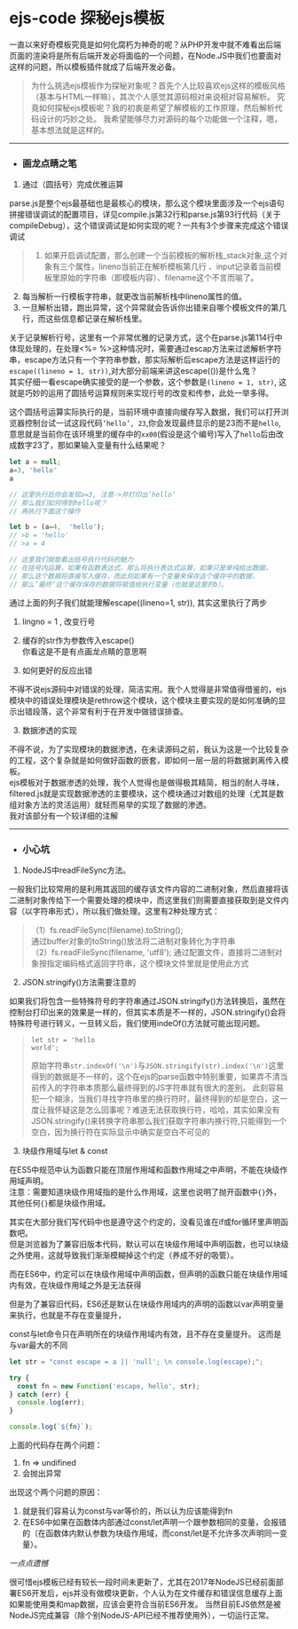 # ejs-code 探秘ejs模板

一直以来好奇模板究竟是如何化腐朽为神奇的呢？从PHP开发中就不难看出后端页面的渲染将是所有后端开发必将面临的一个问题，在Node.JS中我们也要面对这样的问题，所以模板插件就成了后端开发必备。

>为什么挑选ejs模板作为探秘对象呢？首先个人比较喜欢ejs这样的模板风格（基本与HTML一样嘛），其次个人感觉其源码相对来说相对容易解析。
究竟如何探秘ejs模板呢？我的初衷是希望了解模板的工作原理，然后解析代码设计的巧妙之处。
我希望能够尽力对源码的每个功能做一个注释，嗯，基本想法就是这样的。

***

* ### **画龙点睛之笔**

1. 通过（圆括号）完成优雅运算      

parse.js是整个ejs最基础也是最核心的模块，那么这个模块里面涉及一个ejs语句拼接错误调试的配置项目，详见compile.js第32行和parse.js第93行代码（关于compileDebug），这个错误调试是如何实现的呢？一共有3个步骤来完成这个错误调试     
>1. 如果开启调试配置，那么创建一个当前模板的解析栈_stack对象,这个对象有三个属性，lineno当前正在解析模板第几行       、input记录着当前模板里原始的字符串（即模板内容）、filename这个不言而喻了。   
2. 每当解析一行模板字符串，就更改当前解析栈中lineno属性的值。      
3. 一旦解析出错，跑出异常，这个异常就会告诉你出错来自哪个模板文件的第几行，而这些信息都记录在解析栈里。      

关于记录解析行号，这里有一个非常优雅的记录方式，这个在parse.js第114行中体现处理的，在处理<%= %>这种情况时，需要通过escap方法来过滤解析字符串，escape方法只有一个字符串参数，那实际解析后escape方法是这样运行的`escape((lineno = 1, str))`,对大部分前端来讲这escape(())是什么鬼？    
其实仔细一看escape确实接受的是一个参数，这个参数是`(lineno = 1, str)`, 这就是巧妙的运用了圆括号运算规则来实现行号的改变和传参，此处一举多得。

这个圆括号运算实际执行的是，当前环境中直接向缓存写入数据，我们可以打开浏览器控制台试一试这段代码`‘hello’, 23`,你会发现最终显示的是23而不是`hello`, 意思就是当前你在该环境里的缓存中的`xx00`(假设是这个编号)写入了`hello`后由改成数字23了，那如果输入变量有什么结果呢？     
```javascript
let a = null;
a=3, 'hello'
a

// 这里执行后你会发现a=3, 注意->并打印出’hello‘
// 那么我们如何得到hello呢？
// 再执行下面这个操作

let b = (a=4,  'hello');
// >b = 'hello'
// >a = 4

// 这里我们就能看出括号执行代码的魅力
// 在括号内运算，如果有函数表达式，那么将执行表达式运算，如果只是单纯给出数据，
// 那么这个数据将直接写入缓存，而此刻如果有一个变量来保存这个缓存中的数据，
// 那么’最终‘这个缓存保存的数据将赋值给执行变量（也就是这里的b）。
```       
通过上面的列子我们就能理解escape((lineno=1, str)), 其实这里执行了两步    
1. lingno = 1 , 改变行号
2. 缓存的str作为参数传入escape()    
你看这是不是有点画龙点睛的意思啊


2. 如何更好的反应出错

不得不说ejs源码中对错误的处理，简洁实用。我个人觉得是非常值得借鉴的，ejs模块中的错误处理模块是rethrow这个模块，这个模块主要实现的是如何准确的显示出错段落，这个非常有利于在开发中做错误排查。


3. 数据渗透的实现

不得不说，为了实现模块的数据渗透，在未读源码之前，我认为这是一个比较复杂的工程，这个复杂就是如何做好函数的嵌套，即如何一层一层的将数据剥离传入模板。       
ejs模板对于数据渗透的处理，我个人觉得也是做得极其精简，相当的耐人寻味，filtered.js就是实现数据渗透的主要模块，这个模块通过对数组的处理（尤其是数组对象方法的灵活运用）就轻而易举的实现了数据的渗透。    
我对该部分有一个较详细的注解

***

* ### **小心坑**

1. NodeJS中readFileSync方法。

一般我们比较常用的是利用其返回的缓存该文件内容的二进制对象，然后直接将该二进制对象传给下一个需要处理的模块中，而这里我们则需要直接获取到是文件内容（以字符串形式），所以我们做处理。这里有2种处理方式：     
> （1）fs.readFileSync(filename).toString();  
> 通过buffer对象的toString()放法将二进制对象转化为字符串    
> （2）fs.readFileSync(filename, 'utf8');
> 通过配置文件，直接将二进制对象按指定编码格式返回字符串，这个模块文件里就是使用此方式

2. JSON.stringify()方法需要注意的

如果我们将包含一些特殊符号的字符串通过JSON.stringify()方法转换后，虽然在控制台打印出来的效果是一样的，但其实本质是不一样的，JSON.stringify()会将特殊符号进行转义，一旦转义后，我们使用indeOf()方法就可能出现问题。      
> ```
> let str = 'hello
> world';
> ```     
> 原始字符串`str.indexOf('\n')`与`JSON.stringify(str).index('\n')`这里得到的数据是不一样的，这个在ejs的parse函数中特别重要，如果弄不清当前传入的字符串本质那么最终得到的JS字符串就有很大的差别。
> 此刻容易犯一个糊涂，当我们寻找字符串里的换行符时，最终得到的却是空白，这一度让我怀疑这是怎么回事呢？难道无法获取换行符，哈哈，其实如果没有JSON.stringify()来转换字符串那么我们获取字符串内换行符,只能得到一个空白，因为换行符在实际显示中确实是空白不可见的

3. 块级作用域与let & const
 
在ES5中规范中认为函数只能在顶层作用域和函数作用域之中声明，不能在块级作用域声明。      
注意：需要知道块级作用域指的是什么作用域，这里也说明了抛开函数中`{}`外，其他任何`{}`都是块级作用域。

其实在大部分我们写代码中也是遵守这个约定的，没看见谁在if或for循环里声明函数吧。     
但是浏览器为了兼容旧版本代码，默认可以在块级作用域中声明函数，也可以块级之外使用，这就导致我们渐渐模糊掉这个约定（养成不好的吸管）。

而在ES6中，约定可以在块级作用域中声明函数，但声明的函数只能在块级作用域内有效，在块级作用域之外是无法获得

但是为了兼容旧代码，ES6还是默认在块级作用域内的声明的函数以var声明变量来执行，也就是不存在变量提升，

const与let命令只在声明所在的块级作用域内有效，且不存在变量提升。
这而是与var最大的不同

```javascript
let str = "const escape = a || 'null'; \n console.log(escape);";

try {
  const fn = new Function('escape, hello', str);
} catch (err) {
  console.log(err);
}

console.log(`${fn}`);

```

上面的代码存在两个问题：     
1. fn => undifined
2. 会抛出异常

出现这个两个问题的原因：     
1. 就是我们容易认为const与var等价的，所以认为应该能得到fn
2. 在ES6中如果在函数体内部通过const/let声明一个跟参数相同的变量，会报错的（在函数体内默认参数为块级作用域，而const/let是不允许多次声明同一变量）。


*一点点遗憾*

很可惜ejs模板已经有较长一段时间未更新了，尤其在2017年NodeJS已经前面部署ES6开发后，ejs并没有做模块更新，个人认为在文件缓存和错误信息缓存上面如果能使用类和map数据，应该会更符合当前ES6开发。
当然目前EJS依然是被NodeJS完成兼容（除个别NodeJS-API已经不推荐使用外），一切运行正常。
